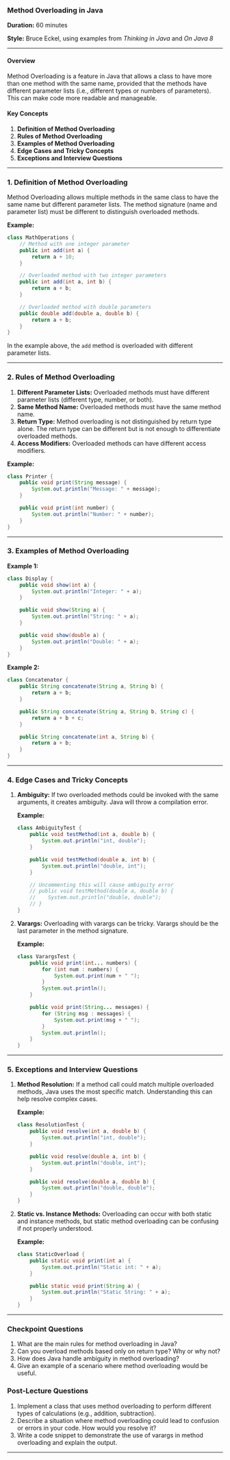 ### Method Overloading in Java

**Duration:** 60 minutes

**Style:** Bruce Eckel, using examples from *Thinking in Java* and *On Java 8*

---

#### Overview

Method Overloading is a feature in Java that allows a class to have more than one method with the same name, provided that the methods have different parameter lists (i.e., different types or numbers of parameters). This can make code more readable and manageable.

#### Key Concepts

1. **Definition of Method Overloading**
2. **Rules of Method Overloading**
3. **Examples of Method Overloading**
4. **Edge Cases and Tricky Concepts**
5. **Exceptions and Interview Questions**

---

### 1. Definition of Method Overloading

Method Overloading allows multiple methods in the same class to have the same name but different parameter lists. The method signature (name and parameter list) must be different to distinguish overloaded methods.

**Example:**

```java
class MathOperations {
    // Method with one integer parameter
    public int add(int a) {
        return a + 10;
    }

    // Overloaded method with two integer parameters
    public int add(int a, int b) {
        return a + b;
    }

    // Overloaded method with double parameters
    public double add(double a, double b) {
        return a + b;
    }
}
```

In the example above, the `add` method is overloaded with different parameter lists.

---

### 2. Rules of Method Overloading

1. **Different Parameter Lists:** Overloaded methods must have different parameter lists (different type, number, or both).
2. **Same Method Name:** Overloaded methods must have the same method name.
3. **Return Type:** Method overloading is not distinguished by return type alone. The return type can be different but is not enough to differentiate overloaded methods.
4. **Access Modifiers:** Overloaded methods can have different access modifiers.

**Example:**

```java
class Printer {
    public void print(String message) {
        System.out.println("Message: " + message);
    }

    public void print(int number) {
        System.out.println("Number: " + number);
    }
}
```

---

### 3. Examples of Method Overloading

**Example 1:**

```java
class Display {
    public void show(int a) {
        System.out.println("Integer: " + a);
    }

    public void show(String a) {
        System.out.println("String: " + a);
    }

    public void show(double a) {
        System.out.println("Double: " + a);
    }
}
```

**Example 2:**

```java
class Concatenator {
    public String concatenate(String a, String b) {
        return a + b;
    }

    public String concatenate(String a, String b, String c) {
        return a + b + c;
    }

    public String concatenate(int a, String b) {
        return a + b;
    }
}
```

---

### 4. Edge Cases and Tricky Concepts

1. **Ambiguity:** If two overloaded methods could be invoked with the same arguments, it creates ambiguity. Java will throw a compilation error.

    **Example:**

    ```java
    class AmbiguityTest {
        public void testMethod(int a, double b) {
            System.out.println("int, double");
        }

        public void testMethod(double a, int b) {
            System.out.println("double, int");
        }

        // Uncommenting this will cause ambiguity error
        // public void testMethod(double a, double b) {
        //    System.out.println("double, double");
        // }
    }
    ```

2. **Varargs:** Overloading with varargs can be tricky. Varargs should be the last parameter in the method signature.

    **Example:**

    ```java
    class VarargsTest {
        public void print(int... numbers) {
            for (int num : numbers) {
                System.out.print(num + " ");
            }
            System.out.println();
        }

        public void print(String... messages) {
            for (String msg : messages) {
                System.out.print(msg + " ");
            }
            System.out.println();
        }
    }
    ```

---

### 5. Exceptions and Interview Questions

1. **Method Resolution:** If a method call could match multiple overloaded methods, Java uses the most specific match. Understanding this can help resolve complex cases.

    **Example:**

    ```java
    class ResolutionTest {
        public void resolve(int a, double b) {
            System.out.println("int, double");
        }

        public void resolve(double a, int b) {
            System.out.println("double, int");
        }

        public void resolve(double a, double b) {
            System.out.println("double, double");
        }
    }
    ```

2. **Static vs. Instance Methods:** Overloading can occur with both static and instance methods, but static method overloading can be confusing if not properly understood.

    **Example:**

    ```java
    class StaticOverload {
        public static void print(int a) {
            System.out.println("Static int: " + a);
        }

        public static void print(String a) {
            System.out.println("Static String: " + a);
        }
    }
    ```

---

### Checkpoint Questions

1. What are the main rules for method overloading in Java?
2. Can you overload methods based only on return type? Why or why not?
3. How does Java handle ambiguity in method overloading?
4. Give an example of a scenario where method overloading would be useful.

### Post-Lecture Questions

1. Implement a class that uses method overloading to perform different types of calculations (e.g., addition, subtraction).
2. Describe a situation where method overloading could lead to confusion or errors in your code. How would you resolve it?
3. Write a code snippet to demonstrate the use of varargs in method overloading and explain the output.

---

